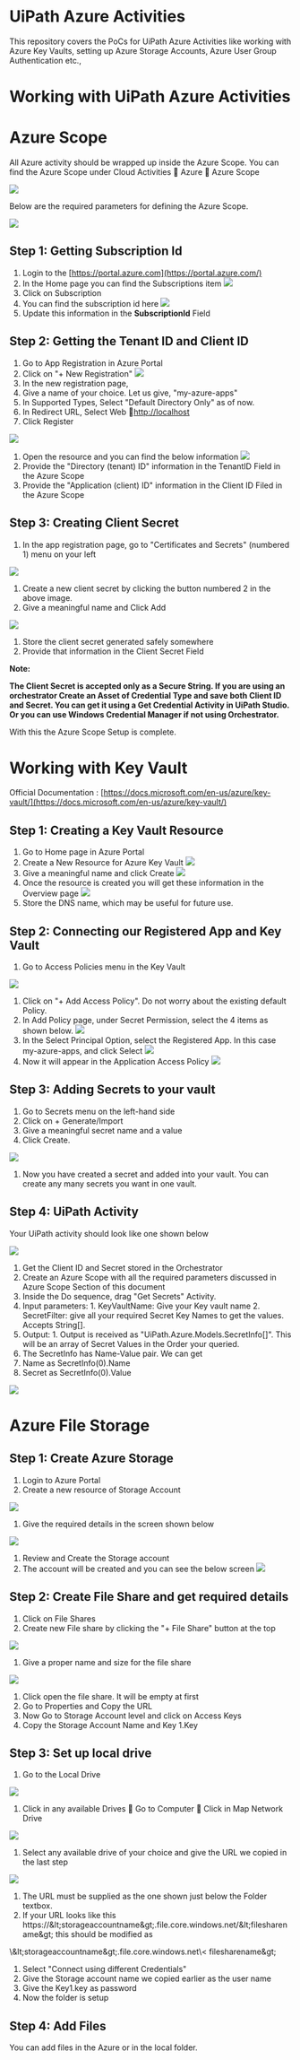 # UiPath Azure Activities
This repository covers the PoCs for UiPath Azure Activities like working with Azure Key Vaults, setting up Azure Storage Accounts,
Azure User Group Authentication etc.,

# Working with UiPath Azure Activities

# Azure Scope

All Azure activity should be wrapped up inside the Azure Scope. You can find the Azure Scope under Cloud Activities  Azure  Azure Scope

![](RackMultipart20200721-4-1ga4vcl_html_3b192161e8b2f8b6.png)

Below are the required parameters for defining the Azure Scope.

![](RackMultipart20200721-4-1ga4vcl_html_947ec6e4d69b3698.png)

## Step 1: Getting Subscription Id

1. Login to the [https://portal.azure.com](https://portal.azure.com/)
2. In the Home page you can find the Subscriptions item ![](RackMultipart20200721-4-1ga4vcl_html_6a60606bfba89ce6.png)
3. Click on Subscription
4. You can find the subscription id here ![](RackMultipart20200721-4-1ga4vcl_html_a59ecf79e4411492.png)
5. Update this information in the **SubscriptionId** Field

## Step 2: Getting the Tenant ID and Client ID

1. Go to App Registration in Azure Portal
2. Click on &quot;+ New Registration&quot; ![](RackMultipart20200721-4-1ga4vcl_html_9092d51e25112f03.png)
3. In the new registration page,
  1. Give a name of your choice. Let us give, &quot;my-azure-apps&quot;
  2. In Supported Types, Select &quot;Default Directory Only&quot; as of now.
  3. In Redirect URL, Select Web [http://localhost](http://localhost/)
  4. Click Register

![](RackMultipart20200721-4-1ga4vcl_html_b14f1d81619830f5.png)

1. Open the resource and you can find the below information ![](RackMultipart20200721-4-1ga4vcl_html_1b3e93e52cdccdea.png)
2. Provide the &quot;Directory (tenant) ID&quot; information in the TenantID Field in the Azure Scope
3. Provide the &quot;Application (client) ID&quot; information in the Client ID Filed in the Azure Scope

## Step 3: Creating Client Secret

1. In the app registration page, go to &quot;Certificates and Secrets&quot; (numbered 1) menu on your left

![](RackMultipart20200721-4-1ga4vcl_html_b5b99a808d88bccd.png)

1. Create a new client secret by clicking the button numbered 2 in the above image.
2. Give a meaningful name and Click Add

![](RackMultipart20200721-4-1ga4vcl_html_fe76d1fe2099c802.png)

1. Store the client secret generated safely somewhere
2. Provide that information in the Client Secret Field

**Note:**

**The Client Secret is accepted only as a Secure String. If you are using an orchestrator Create an Asset of Credential Type and save both Client ID and Secret. You can get it using a Get Credential Activity in UiPath Studio. Or you can use Windows Credential Manager if not using Orchestrator.**

With this the Azure Scope Setup is complete.

# Working with Key Vault

Official Documentation : [https://docs.microsoft.com/en-us/azure/key-vault/](https://docs.microsoft.com/en-us/azure/key-vault/)

## Step 1: Creating a Key Vault Resource

1. Go to Home page in Azure Portal
2. Create a New Resource for Azure Key Vault ![](RackMultipart20200721-4-1ga4vcl_html_f268a5342d2de883.png)
3. Give a meaningful name and click Create ![](RackMultipart20200721-4-1ga4vcl_html_9f67956c43b61126.png)
4. Once the resource is created you will get these information in the Overview page ![](RackMultipart20200721-4-1ga4vcl_html_7bc6d4123dc7e270.png)
5. Store the DNS name, which may be useful for future use.

## Step 2: Connecting our Registered App and Key Vault

1. Go to Access Policies menu in the Key Vault

![](RackMultipart20200721-4-1ga4vcl_html_6f8fd5539d9054d8.png)

1. Click on &quot;+ Add Access Policy&quot;. Do not worry about the existing default Policy.
2. In Add Policy page, under Secret Permission, select the 4 items as shown below. ![](RackMultipart20200721-4-1ga4vcl_html_4734306220be2c9d.png)
3. In the Select Principal Option, select the Registered App. In this case my-azure-apps, and click Select ![](RackMultipart20200721-4-1ga4vcl_html_6f8ceae1db433636.png)
4. Now it will appear in the Application Access Policy ![](RackMultipart20200721-4-1ga4vcl_html_cdc65b7df7ce1756.png)

## Step 3: Adding Secrets to your vault

1. Go to Secrets menu on the left-hand side
2. Click on + Generate/Import
3. Give a meaningful secret name and a value
4. Click Create.

![](RackMultipart20200721-4-1ga4vcl_html_29ba6d9f07fa8fc1.png)

1. Now you have created a secret and added into your vault. You can create any many secrets you want in one vault.

## Step 4: UiPath Activity

Your UiPath activity should look like one shown below

![](RackMultipart20200721-4-1ga4vcl_html_2f1331990ef5ccbb.png)

1. Get the Client ID and Secret stored in the Orchestrator
2. Create an Azure Scope with all the required parameters discussed in Azure Scope Section of this document
3. Inside the Do sequence, drag &quot;Get Secrets&quot; Activity.
  1. Input parameters:
    1. KeyVaultName: Give your Key vault name
    2. SecretFilter: give all your required Secret Key Names to get the values. Accepts String[].
  2. Output:
    1. Output is received as &quot;UiPath.Azure.Models.SecretInfo[]&quot;. This will be an array of Secret Values in the Order your queried.
4. The SecretInfo has Name-Value pair. We can get
  1. Name as SecretInfo(0).Name
  2. Secret as SecretInfo(0).Value

![](RackMultipart20200721-4-1ga4vcl_html_303992e4de0ed91a.png)

# Azure File Storage

## Step 1: Create Azure Storage

1. Login to Azure Portal
2. Create a new resource of Storage Account

![](RackMultipart20200721-4-1ga4vcl_html_72e4cef31c611f7b.png)

1. Give the required details in the screen shown below

![](RackMultipart20200721-4-1ga4vcl_html_d527101092d886d6.png)

1. Review and Create the Storage account
2. The account will be created and you can see the below screen ![](RackMultipart20200721-4-1ga4vcl_html_293bf279630f7c5a.png)

## Step 2: Create File Share and get required details

1. Click on File Shares
2. Create new File share by clicking the &quot;+ File Share&quot; button at the top

![](RackMultipart20200721-4-1ga4vcl_html_2af57a9ff4ce8aed.png)

1. Give a proper name and size for the file share

![](RackMultipart20200721-4-1ga4vcl_html_27dc59a9ed025eba.png)

1. Click open the file share. It will be empty at first
2. Go to Properties and Copy the URL
3. Now Go to Storage Account level and click on Access Keys
4. Copy the Storage Account Name and Key 1.Key

## Step 3: Set up local drive

1. Go to the Local Drive

![](RackMultipart20200721-4-1ga4vcl_html_3ee2a5dc837c94b7.png)

1. Click in any available Drives  Go to Computer  Click in Map Network Drive

![](RackMultipart20200721-4-1ga4vcl_html_c3b7f062698bb70a.png)

1. Select any available drive of your choice and give the URL we copied in the last step

![](RackMultipart20200721-4-1ga4vcl_html_ae0a7d62983e1e27.png)

  1. The URL must be supplied as the one shown just below the Folder textbox.
  2. If your URL looks like this https://\&lt;storageaccountname\&gt;.file.core.windows.net/\&lt;filesharename\&gt; this should be modified as

\\\&lt;storageaccountname\&gt;.file.core.windows.net\\&lt; filesharename\&gt;

1. Select &quot;Connect using different Credentials&quot;
2. Give the Storage account name we copied earlier as the user name
3. Give the Key1.key as password
4. Now the folder is setup

## Step 4: Add Files

You can add files in the Azure or in the local folder.